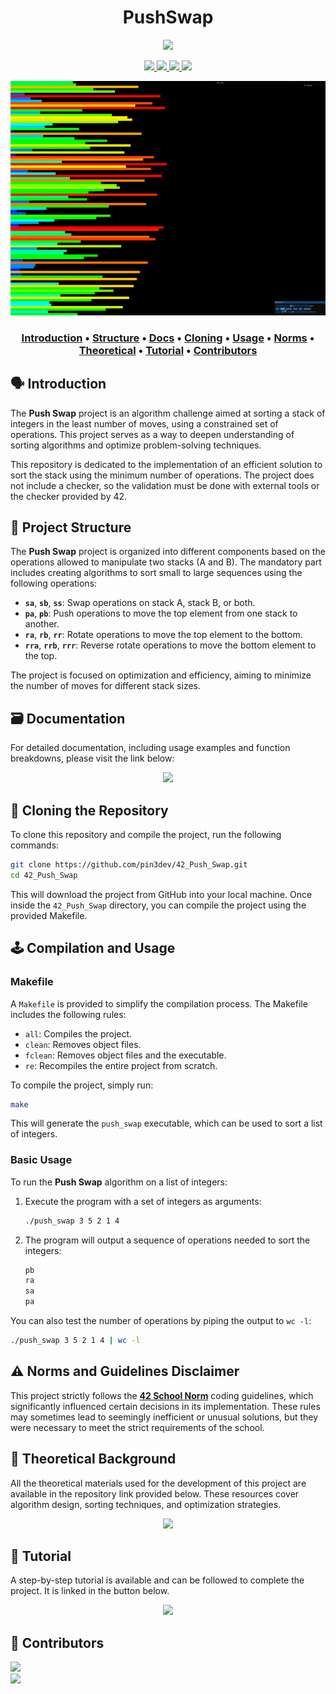 <h1 align="center">PushSwap</h1>
<p align="center"> 
  <img src="https://img.shields.io/badge/grade-100%2F100-green?style=for-the-badge&logo=42&labelColor=gray"/>
</p>

<p align="center"> 
  <a href="https://github.com/pin3dev/42_Cursus/tree/main/push_swap/#02-Push_Swap">
    <img src="https://img.shields.io/badge/Sorting_Algorithms-blue?style=for-the-badge"/>
    <img src="https://img.shields.io/badge/Data_structures-blue?style=for-the-badge"/>
    <img src="https://img.shields.io/badge/Stacks-blue?style=for-the-badge"/>
    <img src="https://img.shields.io/badge/Optimization-blue?style=for-the-badge"/>
  </a>
</p>

<p align="center">
  <img src="https://github.com/pin3dev/42_Cursus/blob/a708c0de6d3fdc729bb720318b5d35bdaa9551c0/assets/PushSwap/Rdm/pushswap_vs.gif" width="600" height="375" />
</p>

<h3>
  <p align="center"> 
    <a href="#introduction">Introduction</a> • 
    <a href="#structure">Structure</a> • 
    <a href="#docs">Docs</a> • 
    <a href="#cloning">Cloning</a> • 
    <a href="#usage">Usage</a> • 
    <a href="#norms">Norms</a> • 
    <a href="#theoretical">Theoretical</a> •   
    <a href="#tutorial">Tutorial</a> • 
    <a href="#contributors">Contributors</a>
  </p>
</h3>

## 🗣️ Introduction <a id="introduction"></a>

The **Push Swap** project is an algorithm challenge aimed at sorting a stack of integers in the least number of moves, using a constrained set of operations. This project serves as a way to deepen understanding of sorting algorithms and optimize problem-solving techniques.

This repository is dedicated to the implementation of an efficient solution to sort the stack using the minimum number of operations. The project does not include a checker, so the validation must be done with external tools or the checker provided by 42.

## 🧬 Project Structure <a id="structure"></a>

The **Push Swap** project is organized into different components based on the operations allowed to manipulate two stacks (A and B). The mandatory part includes creating algorithms to sort small to large sequences using the following operations:

- **`sa`**, **`sb`**, **`ss`**: Swap operations on stack A, stack B, or both.
- **`pa`**, **`pb`**: Push operations to move the top element from one stack to another.
- **`ra`**, **`rb`**, **`rr`**: Rotate operations to move the top element to the bottom.
- **`rra`**, **`rrb`**, **`rrr`**: Reverse rotate operations to move the bottom element to the top.

The project is focused on optimization and efficiency, aiming to minimize the number of moves for different stack sizes.

## 🗃️ Documentation <a id="docs"></a>

For detailed documentation, including usage examples and function breakdowns, please visit the link below:  

<p align="center"> 
  <a href="https://github.com/pin3dev/42_Push_Swap/wiki">
    <img src="https://img.shields.io/badge/PushSwap_Docs-lightgreen?style=for-the-badge"/>
  </a>
</p>

## 🫥 Cloning the Repository <a id="cloning"></a>

To clone this repository and compile the project, run the following commands:

```bash
git clone https://github.com/pin3dev/42_Push_Swap.git
cd 42_Push_Swap
```
This will download the project from GitHub into your local machine. Once inside the `42_Push_Swap` directory, you can compile the project using the provided Makefile.

## 🕹️ Compilation and Usage <a id="usage"></a>

### Makefile

A `Makefile` is provided to simplify the compilation process. The Makefile includes the following rules:

- `all`: Compiles the project.
- `clean`: Removes object files.
- `fclean`: Removes object files and the executable.
- `re`: Recompiles the entire project from scratch.

To compile the project, simply run:
```bash
make
```
This will generate the `push_swap` executable, which can be used to sort a list of integers.

### Basic Usage

To run the **Push Swap** algorithm on a list of integers:

1. Execute the program with a set of integers as arguments:
    ```bash
    ./push_swap 3 5 2 1 4
    ```

2. The program will output a sequence of operations needed to sort the integers:
    ```bash
    pb
    ra
    sa
    pa
    ```

You can also test the number of operations by piping the output to `wc -l`:
```bash
./push_swap 3 5 2 1 4 | wc -l
```

## ⚠️ Norms and Guidelines Disclaimer <a id="norms"></a>

This project strictly follows the [**42 School Norm**](https://github.com/pin3dev/42_Cursus/blob/b9cd0fe844ddb441d0b3efb98abcee92aee49535/assets/General/norme.en.pdf) coding guidelines, which significantly influenced certain decisions in its implementation. These rules may sometimes lead to seemingly inefficient or unusual solutions, but they were necessary to meet the strict requirements of the school.  

## 📖 Theoretical Background <a id="theoretical"></a>

All the theoretical materials used for the development of this project are available in the repository link provided below. These resources cover algorithm design, sorting techniques, and optimization strategies.

<p align="center"> 
  <a href="https://github.com/pin3dev/42_Cursus/tree/main/library/#02-Push_Swap">
    <img src="https://img.shields.io/badge/PushSwap_Library-gray?style=for-the-badge"/>
  </a>
</p>

## 🔬 Tutorial <a id="tutorial"></a>

A step-by-step tutorial is available and can be followed to complete the project. It is linked in the button below.   

<p align="center"> 
  <a href="https://github.com/pin3dev/42_Cursus/tree/main/tutorial/PushSwap">
    <img src="https://img.shields.io/badge/PushSwap_Tutorial-lightgreen?style=for-the-badge"/>
  </a>
</p>

## 👥 Contributors <a id="contributors"></a>

<a href="https://github.com/pin3dev">
  <img src="https://img.shields.io/badge/Ivany_Pinheiro-%40pin3dev-purple?style=for-the-badge"/>  
</a>  
<br>
<a href="https://github.com/clima-fr">
  <img src="https://img.shields.io/badge/Clara_Franco-%40clima--fr-purple?style=for-the-badge"/>  
</a>
